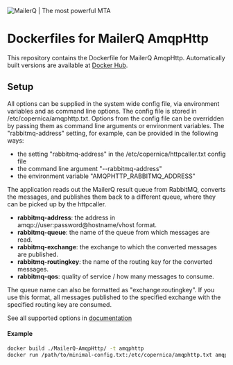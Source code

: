 ![MailerQ | The most powerful MTA](https://media.copernica.com/logos/mailerq-logo.svg "MailerQ | The most powerful MTA")

# Dockerfiles for MailerQ AmqpHttp
This repository contains the Dockerfile for MailerQ AmqpHttp. Automatically built versions are available at [Docker Hub](https://hub.docker.com/r/mailerq/amqphttp/). 

## Setup
All options can be supplied in the system wide config file, via environment variables and as command line options. The config file is stored in /etc/copernica/amqphttp.txt. Options from the config file can be overridden by passing them as command line arguments or environment variables. The "rabbitmq-address" setting, for example, can be provided in the following ways:
 - the setting "rabbitmq-address" in the /etc/copernica/httpcaller.txt config file
 - the command line argument "--rabbitmq-address"
 - the environment variable "AMQPHTTP_RABBITMQ_ADDRESS"

The application reads out the MailerQ result queue from RabbitMQ, converts the messages, and publishes them back to a different queue, where they can be picked up by the httpcaller.
 - **rabbitmq-address**: the address in amqp://user:password@hostname/vhost format.
 - **rabbitmq-queue**: the name of the queue from which messages are read.
 - **rabbitmq-exchange**: the exchange to which the converted messages are published.
 - **rabbitmq-routingkey**: the name of the routing key for the converted messages.
 - **rabbitmq-qos**: quality of service / how many messages to consume.

The queue name can also be formatted as "exchange:routingkey". If you use this format, all messages published to the specified exchange with the specified routing key are consumed.

See all supported options in [documentation](https://www.mailerq.com/documentation/5.13/mailerq-amqphttp)

#### Example
```bash
docker build ./MailerQ-AmqpHttp/ -t amqphttp
docker run /path/to/minimal-config.txt:/etc/copernica/amqphttp.txt amqphttp
```
